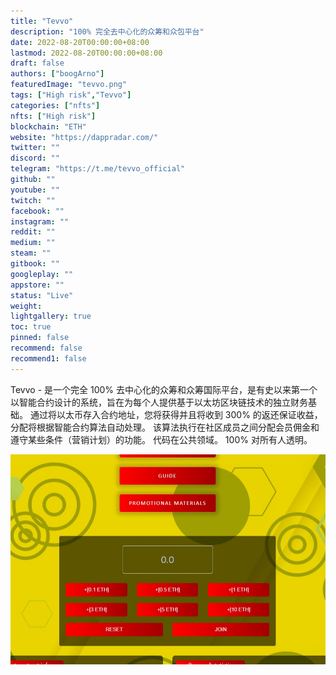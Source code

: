 ```yaml
---
title: "Tevvo"
description: "100% 完全去中心化的众筹和众包平台"
date: 2022-08-20T00:00:00+08:00
lastmod: 2022-08-20T00:00:00+08:00
draft: false
authors: ["boogArno"]
featuredImage: "tevvo.png"
tags: ["High risk","Tevvo"]
categories: ["nfts"]
nfts: ["High risk"]
blockchain: "ETH"
website: "https://dappradar.com/"
twitter: ""
discord: ""
telegram: "https://t.me/tevvo_official"
github: ""
youtube: ""
twitch: ""
facebook: ""
instagram: ""
reddit: ""
medium: ""
steam: ""
gitbook: ""
googleplay: ""
appstore: ""
status: "Live"
weight: 
lightgallery: true
toc: true
pinned: false
recommend: false
recommend1: false
---
```

Tevvo - 是一个完全 100% 去中心化的众筹和众筹国际平台，是有史以来第一个以智能合约设计的系统，旨在为每个人提供基于以太坊区块链技术的独立财务基础。 通过将以太币存入合约地址，您将获得并且将收到 300% 的返还保证收益，分配将根据智能合约算法自动处理。 该算法执行在社区成员之间分配会员佣金和遵守某些条件（营销计划）的功能。 代码在公共领域。 100% 对所有人透明。

![tevvo-dapp-other-ethereum-image1_4e471832470ec789eea708646b49a2ce](tevvo-dapp-other-ethereum-image1_4e471832470ec789eea708646b49a2ce.png)